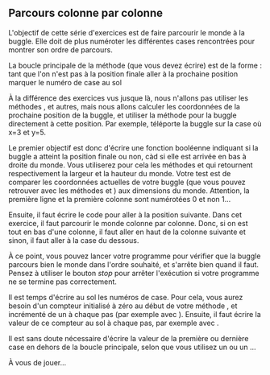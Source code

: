 ## Parcours colonne par colonne ##
L'objectif de cette série d'exercices est de faire parcourir le monde à la
buggle.  Elle doit de plus numéroter les différentes cases rencontrées pour
montrer son ordre de parcours.

La boucle principale de la méthode (que vous devez
écrire)  est de la forme :     tant que l'on n'est pas à la position finale
    aller à la prochaine position
    marquer le numéro de case au sol

À la différence des exercices vus jusque là, nous n'allons pas utiliser les
méthodes , et autres, mais
nous allons calculer les coordonnées de la prochaine position de la buggle,
et utiliser la méthode pour la buggle directement à cette position. Par exemple, téléporte la buggle sur la case où x=3 et y=5.

Le premier objectif est donc d'écrire une fonction booléenne indiquant si la
buggle a atteint la position finale ou non, càd si elle est arrivée en bas à
droite du monde.  Vous utiliserez pour cela les méthodes et qui retournent
respectivement la largeur et la hauteur du monde.  Votre test est de
comparer les coordonnées actuelles de votre buggle (que vous pouvez
retrouver avec les méthodes et ) aux
dimensions du monde. Attention, la première ligne et la première colonne sont numérotées 0 et non
1...

Ensuite, il faut écrire le code pour aller à la position suivante. Dans cet
exercice, il faut parcourir le monde colonne par colonne. Donc, si on est
tout en bas d'une colonne, il faut aller en haut de la colonne suivante et
sinon, il faut aller à la case du dessous.

À ce point, vous pouvez lancer votre programme pour vérifier que la buggle
parcours bien le monde dans l'ordre souhaité, et s'arrête bien quand il
faut. Pensez à utiliser le bouton *stop* pour arrêter l'exécution si
votre programme ne se termine pas correctement.

Il est temps d'écrire au sol les numéros de case. Pour cela, vous aurez
besoin d'un compteur initialisé à zéro au début de votre méthode , et incrémenté de un à chaque pas (par exemple avec ). Ensuite, il faut écrire la valeur de ce compteur au
sol à chaque pas, par exemple avec .

Il est sans doute nécessaire d'écrire la valeur de la première ou dernière
case en dehors de la boucle principale, selon que vous utilisez un ou un ...

À vous de jouer...


